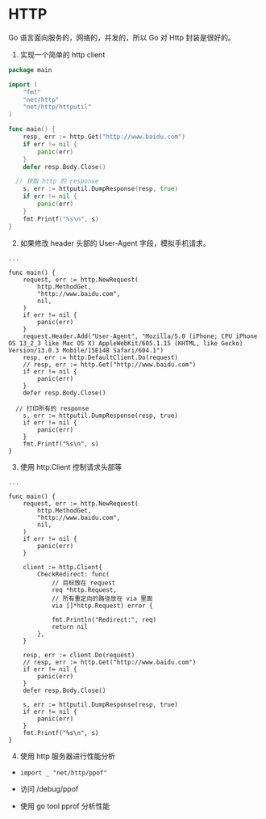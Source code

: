 # HTTP

Go 语言面向服务的，网络的，并发的，所以 Go 对 Http 封装是很好的。

1. 实现一个简单的 http client

```go
package main

import (
	"fmt"
	"net/http"
	"net/http/httputil"
)

func main() {
	resp, err := http.Get("http://www.baidu.com")
	if err != nil {
		panic(err)
	}
	defer resp.Body.Close()

  // 获取 http 的 response
	s, err := httputil.DumpResponse(resp, true)
	if err != nil {
		panic(err)
	}
	fmt.Printf("%s\n", s)
}
```

2. 如果修改 header 头部的 User-Agent 字段，模拟手机请求。

```go{4-13}
... 

func main() {
	request, err := http.NewRequest(
		http.MethodGet,
		"http://www.baidu.com",
		nil,
	)
	if err != nil {
		panic(err)
	}
	request.Header.Add("User-Agent", "Mozilla/5.0 (iPhone; CPU iPhone OS 13_2_3 like Mac OS X) AppleWebKit/605.1.15 (KHTML, like Gecko) Version/13.0.3 Mobile/15E148 Safari/604.1")
	resp, err := http.DefaultClient.Do(request)
	// resp, err := http.Get("http://www.baidu.com")
	if err != nil {
		panic(err)
	}
	defer resp.Body.Close()

  // 打印所有的 response
	s, err := httputil.DumpResponse(resp, true)
	if err != nil {
		panic(err)
	}
	fmt.Printf("%s\n", s)
}
```

3. 使用 http.Client 控制请求头部等

```go{13-25}
...

func main() {
	request, err := http.NewRequest(
		http.MethodGet,
		"http://www.baidu.com",
		nil,
	)
	if err != nil {
		panic(err)
	}

	client := http.Client{
		CheckRedirect: func(
			// 目标放在 request
			req *http.Request,
			// 所有重定向的路径放在 via 里面
			via []*http.Request) error {

			fmt.Println("Redirect:", req)
			return nil
		},
	}

	resp, err := client.Do(request)
	// resp, err := http.Get("http://www.baidu.com")
	if err != nil {
		panic(err)
	}
	defer resp.Body.Close()

	s, err := httputil.DumpResponse(resp, true)
	if err != nil {
		panic(err)
	}
	fmt.Printf("%s\n", s)
}

```

4. 使用 http 服务器进行性能分析

- `import _ "net/http/ppof"`

- 访问 /debug/ppof

- 使用 go tool pprof 分析性能

